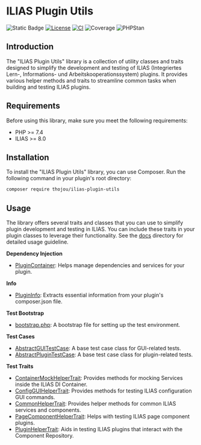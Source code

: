 # ILIAS Plugin Utils

![Static Badge](https://img.shields.io/badge/PHP_Version-%3E%3D7.4-blue)
[![License](https://img.shields.io/github/license/thojou/ilias-plugin-utils)](./LICENSE)
[![CI](https://github.com/thojou/ilias-plugin-utils/actions/workflows/ci.yaml/badge.svg)](https://github.com/thojou/ilias-plugin-utils/actions/workflows/ci.yaml)
![Coverage](https://img.shields.io/badge/coverage-100%25-green)
![PHPStan](https://img.shields.io/badge/PHPStan-level%209-brightgreen.svg?style=flat)

## Introduction

The "ILIAS Plugin Utils" library is a collection of utility classes and traits designed to simplify the development and testing of ILIAS (Integriertes Lern-, Informations- und Arbeitskooperationssystem) plugins. 
It provides various helper methods and traits to streamline common tasks when building and testing ILIAS plugins.

## Requirements

Before using this library, make sure you meet the following requirements:

- PHP >= 7.4
- ILIAS >= 8.0

## Installation

To install the "ILIAS Plugin Utils" library, you can use Composer. Run the following command in your plugin's root directory:

```bash
composer require thojou/ilias-plugin-utils
```

## Usage

The library offers several traits and classes that you can use to simplify plugin development and testing in ILIAS. 
You can include these traits in your plugin classes to leverage their functionality. 
See the [docs](./docs) directory for detailed usage guideline.

**Dependency Injection**
* [PluginContainer](./docs/plugin-container.md): Helps manage dependencies and services for your plugin.

**Info**
* [PluginInfo](./docs/plugin-info.md): Extracts essential information from your plugin's composer.json file.

**Test Bootstrap**
* [bootstrap.php](./docs/bootstrap.md): A bootstrap file for setting up the test environment.


**Test Cases**
* [AbstractGUITestCase](./docs/test-case/abstract-gui-test-case.md): A base test case class for GUI-related tests.
* [AbstractPluginTestCase](./docs/test-case/abstract-plugin-test-case.md): A base test case class for plugin-related tests.

**Test Traits**
* [ContainerMockHelperTrait](./docs/traits/container-mock-helper-trait.md): Provides methods for mocking Services inside the ILIAS DI Container.
* [ConfigGUIHelperTrait](./docs/traits/config-gui-helper-trait.md): Provides methods for testing ILIAS configuration GUI commands.
* [CommonHelperTrait](./docs/traits/common-helper-trait.md): Provides helper methods for common ILIAS services and components.
* [PageComponentHelperTrait](./docs/traits/page-component-helper-trait.md): Helps with testing ILIAS page component plugins.
* [PluginHelperTrait](./docs/traits/plugin-helper-trait.md): Aids in testing ILIAS plugins that interact with the Component Repository.


